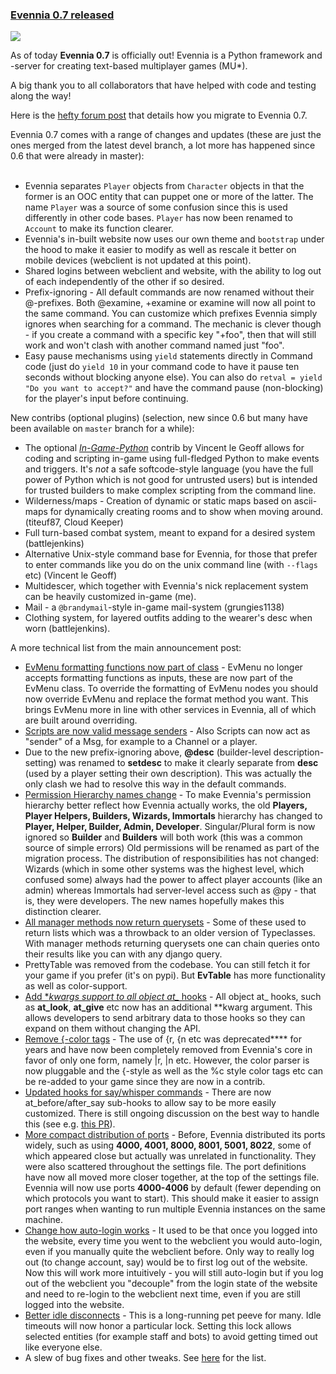 ### [Evennia 0.7 released](https://evennia.blogspot.com/2017/09/evennia-07-released.html)

[![](https://2.bp.blogspot.com/-7JYRn1RCBx4/Ty5kCnTY3oI/AAAAAAAABMM/TpmCOJ31orcl0O5b-i_wXVwL6lJLB3fkgCPcBGAYYCw/s200/evennia_logo.png)](https://2.bp.blogspot.com/-7JYRn1RCBx4/Ty5kCnTY3oI/AAAAAAAABMM/TpmCOJ31orcl0O5b-i_wXVwL6lJLB3fkgCPcBGAYYCw/s1600/evennia_logo.png)

As of today **Evennia 0.7** is officially out! Evennia is a Python framework and -server for creating text-based multiplayer games (MU*).  
  
A big thank you to all collaborators that have helped with code and testing along the way!  
  
Here is the [hefty forum post](https://groups.google.com/forum/#!category-topic/evennia/evennia-news/0JYYNGY-NfE) that details how you migrate to Evennia 0.7.  
  
Evennia 0.7 comes with a range of changes and updates (these are just the ones merged from the latest devel branch, a lot more has happened since 0.6 that were already in master):   
   

-   Evennia separates `Player` objects from `Character` objects in that the former is an OOC entity that can puppet one or more of the latter. The name `Player` was a source of some confusion since this is used differently in other code bases. `Player` has now been renamed to `Account` to make its function clearer.
-   Evennia's in-built website now uses our own theme and `bootstrap` under the hood to make it easier to modify as well as rescale it better on mobile devices (webclient is not updated at this point).
-   Shared logins between webclient and website, with the ability to log out of each independently of the other if so desired.
-   Prefix-ignoring - All default commands are now renamed without their @-prefixes. Both @examine, +examine or examine will now all point to the same command. You can customize which prefixes Evennia simply ignores when searching for a command. The mechanic is clever though - if you create a command with a specific key "+foo", then that will still work and won't clash with another command named just "foo".
-   Easy pause mechanisms using `yield` statements directly in Command code (just do `yield 10` in your command code to have it pause ten seconds without blocking anyone else). You can also do `retval = yield "Do you want to accept?"` and have the command pause (non-blocking) for the player's input before continuing.

New contribs (optional plugins) (selection, new since 0.6 but many have been available on `master` branch for a while):  

-   The optional [_In-Game-Python_](https://github.com/evennia/evennia/wiki/Tutorials#contrib) contrib by Vincent le Geoff allows for coding and scripting in-game using full-fledged Python to make events and triggers. It's _not_ a safe softcode-style language (you have the full power of Python which is not good for untrusted users) but is intended for trusted builders to make complex scripting from the command line.
-   Wilderness/maps - Creation of dynamic or static maps based on ascii-maps for dynamically creating rooms and to show when moving around. (titeuf87, Cloud Keeper)
-   Full turn-based combat system, meant to expand for a desired system (battlejenkins)
-   Alternative Unix-style command base for Evennia, for those that prefer to enter commands like you do on the unix command line (with `--flags` etc) (Vincent le Geoff)
-   Multidescer, which together with Evennia's nick replacement system can be heavily customized in-game (me).
-   Mail - a `@brandymail`-style in-game mail-system (grungies1138)
-   Clothing system, for layered outfits adding to the wearer's desc when worn (battlejenkins).

A more technical list from the main announcement post:   

-   [EvMenu formatting functions now part of class](https://github.com/evennia/evennia/issues/1205) - EvMenu no longer accepts formatting functions as inputs, these are now part of the EvMenu class. To override the formatting of EvMenu nodes you should now override EvMenu and replace the format method you want. This brings EvMenu more in line with other services in Evennia, all of which are built around overriding. 
-   [Scripts are now valid message senders](https://github.com/evennia/evennia/issues/1179) - Also Scripts can now act as "sender" of a Msg, for example to a Channel or a player.
-   Due to the new prefix-ignoring above, **@desc** (builder-level description-setting) was renamed to **setdesc** to make it clearly separate from **desc** (used by a player setting their own description). This was actually the only clash we had to resolve this way in the default commands. 
-   [Permission Hierarchy names change](https://github.com/evennia/evennia/issues/1175) - To make Evennia's permission hierarchy better reflect how Evennia actually works, the old **Players, Player Helpers, Builders, Wizards, Immortals** hierarchy has changed to **Player, Helper, Builder, Admin, Developer**. Singular/Plural form is now ignored so **Builder** and **Builders** will both work (this was a common source of simple errors) Old permissions will be renamed as part of the migration process. The distribution of responsibilities has not changed: Wizards (which in some other systems was the highest level, which confused some) always had the power to affect player accounts (like an admin) whereas Immortals had server-level access such as @py - that is, they were developers. The new names hopefully makes this distinction clearer.  
-   [All manager methods now return querysets](https://github.com/evennia/evennia/issues/1206) - Some of these used to return lists which was a throwback to an older version of Typeclasses. With manager methods returning querysets one can chain queries onto their results like you can with any django query.
-   PrettyTable was removed from the codebase. You can still fetch it for your game if you prefer (it's on pypi). But **EvTable** has more functionality as well as color-support. 
-   [Add **kwargs support to all object at_* hooks](https://github.com/evennia/evennia/issues/1276) - All object at_ hooks, such as **at_look**, **at_give** etc now has an additional **kwarg argument. This allows developers to send arbitrary data to those hooks so they can expand on them without changing the API.  
-   [Remove {-color tags](https://github.com/evennia/evennia/issues/1229) - The use of {r, {n etc was deprecated**** for years and have now been completely removed from Evennia's core in favor of only one form, namely |r, |n etc. However, the color parser is now pluggable and the {-style as well as the %c style color tags etc can be re-added to your game since they are now in a contrib.  
-   [Updated hooks for say/whisper commands](https://github.com/evennia/evennia/issues/1288) - There are now at_before/after_say sub-hooks to allow say to be more easily customized. There is still ongoing discussion on the best way to handle this (see e.g. [this PR](https://github.com/evennia/evennia/pull/1419)).  
-   [More compact distribution of ports](https://github.com/evennia/evennia/issues/1365) - Before, Evennia distributed its ports widely, such as using **4000, 4001, 8000, 8001, 5001, 8022**, some of which appeared close but actually was unrelated in functionality. They were also scattered throughout the settings file. The port definitions have now all moved more closer together, at the top of the settings file. Evennia will now use ports **4000-4006** by default (fewer depending on which protocols you want to start). This should make it easier to assign port ranges when wanting to run multiple Evennia instances on the same machine.  
-   [Change how auto-login works](https://github.com/evennia/evennia/issues/1063) - It used to be that once you logged into the website, every time you went to the webclient you would auto-login, even if you manually quite the webclient before. Only way to really log out (to change account, say) would be to first log out of the website. Now this will work more intuitively - you will still auto-login but if you log out of the webclient you "decouple" from the login state of the website and need to re-login to the webclient next time, even if you are still logged into the website.  
-   [Better idle disconnects](https://github.com/evennia/evennia/issues/701) - This is a long-running pet peeve for many. Idle timeouts will now honor a particular lock. Setting this lock allows selected entities (for example staff and bots) to avoid getting timed out like everyone else.
-   A slew of bug fixes and other tweaks. See [here](https://github.com/evennia/evennia/projects/6) for the list.